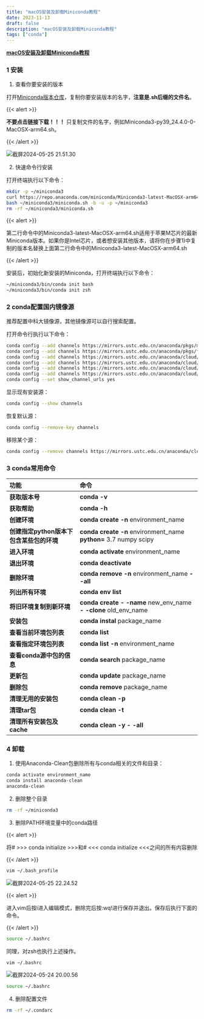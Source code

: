 ```yaml
---
title: "macOS安装及卸载Miniconda教程"
date: 2023-11-13
draft: false
description: "macOS安装及卸载Miniconda教程"
tags: ["conda"]
---
```

**<u>macOS安装及卸载Miniconda教程</u>**



### 1 安装

1) 查看你要安装的版本

 打开[Miniconda版本仓库](https://repo.anaconda.com/miniconda/)，复制你要安装版本的名字，**注意是.sh后缀的文件名**。

{{< alert >}}

**不要点击链接下载！！！** 只复制文件的名字，例如Miniconda3-py39_24.4.0-0-MacOSX-arm64.sh。

{{< /alert >}}

![截屏2024-05-25 21.51.30](https://p.ipic.vip/5g4nzp.png)

2. 快速命令行安装

打开终端执行以下命令：

```bash
mkdir -p ~/miniconda3
curl https://repo.anaconda.com/miniconda/Miniconda3-latest-MacOSX-arm64.sh -o ~/miniconda3/miniconda.sh
bash ~/miniconda3/miniconda.sh -b -u -p ~/miniconda3
rm -rf ~/miniconda3/miniconda.sh
```

{{< alert >}}

第二行命令中的Miniconda3-latest-MacOSX-arm64.sh适用于苹果M芯片的最新Miniconda版本。如果你是Intel芯片，或者想安装其他版本，请将你在步骤1)中复制的版本名替换上面第二行命令中的Miniconda3-latest-MacOSX-arm64.sh

{{< /alert >}}

安装后，初始化新安装的Miniconda，打开终端执行以下命令：

```bash
~/miniconda3/bin/conda init bash
~/miniconda3/bin/conda init zsh
```



### 2 conda配置国内镜像源

推荐配置中科大镜像源，其他镜像源可以自行搜索配置。

打开命令行执行以下命令：

```bash
conda config --add channels https://mirrors.ustc.edu.cn/anaconda/pkgs/main/
conda config --add channels https://mirrors.ustc.edu.cn/anaconda/pkgs/free/
conda config --add channels https://mirrors.ustc.edu.cn/anaconda/cloud/conda-forge/
conda config --add channels https://mirrors.ustc.edu.cn/anaconda/cloud/msys2/
conda config --add channels https://mirrors.ustc.edu.cn/anaconda/cloud/bioconda/
conda config --add channels https://mirrors.ustc.edu.cn/anaconda/cloud/menpo/
conda config --set show_channel_urls yes
```

显示现有安装源：

```bash
conda config --show channels
```

恢复默认源：

```bash
conda config --remove-key channels
```

移除某个源：

```bash
conda config --remove channels https://mirrors.ustc.edu.cn/anaconda/cloud/menpo/
```



### 3 conda常用命令

| **功能**                                 | **命令**                                                     |
| :--------------------------------------- | :----------------------------------------------------------- |
| **获取版本号**                           | **conda -v**                                                 |
| **获取帮助**                             | **conda -h**                                                 |
| **创建环境**                             | **conda create -n** environment_name                         |
| **创建指定python版本下包含某些包的环境** | **conda create -n** environment_name **python=** 3.7 numpy scipy |
| **进入环境**                             | **conda activate** environment_name                          |
| **退出环境**                             | **conda deactivate**                                         |
| **删除环境**                             | **conda remove -n** environment_name **- -all**              |
| **列出所有环境**                         | **conda env list**                                           |
| **将旧环境复制到新环境**                 | **conda create - -name** new_env_name **- -clone** old_env_name |
| **安装包**                               | **conda instal** package_name                                |
| **查看当前环境包列表**                   | **conda list**                                               |
| **查看指定环境包列表**                   | **conda list -n** environment_name                           |
| **查看conda源中包的信息**                | **conda search** package_name                                |
| **更新包**                               | **conda update** package_name                                |
| **删除包**                               | **conda remove** package_name                                |
| **清理无用的安装包**                     | **conda clean -p**                                           |
| **清理tar包**                            | **conda clean -t**                                           |
| **清理所有安装包及cache**                | **conda clean -y - -all**                                    |



### 4 卸载

1) 使用Anaconda-Clean包删除所有与conda相关的文件和目录：

```bash
conda activate environment_name
conda install anaconda-clean
anaconda-clean
```

2) 删除整个目录

```bash
rm -rf ~/miniconda3
```

3. 删除PATH环境变量中的conda路径

{{< alert >}}

将# >>> conda initialize >>>和# <<< conda initialize <<<之间的所有内容删除

{{< /alert >}}

```bash
vim ~/.bash_profile
```

![截屏2024-05-25 22.24.52](https://p.ipic.vip/cr0f9l.png)

{{< alert >}}

进入vim后按i进入编辑模式，删除完后按:wq!进行保存并退出。保存后执行下面的命令。

{{< /alert >}}

```bash
source ~/.bashrc
```

同理，对zsh也执行上述操作。

```bash
vim ~/.bashrc
```

![截屏2024-05-24 20.00.56](https://p.ipic.vip/jsjyo2.png)

```bash
source ~/.bashrc
```

4. 删除配置文件

```bash
rm -rf ~/.condarc
```
